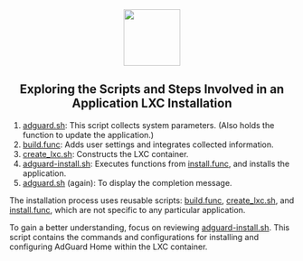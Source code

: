 <div align="center">
<img src="https://raw.githubusercontent.com/darryn-bryant/Proxmox/dev/misc/images/logo.png" height="100px" />
</div>
<h2><div align="center">Exploring the Scripts and Steps Involved in an Application LXC Installation</div></h2>

1) [adguard.sh](https://github.com/tteck/Proxmox/blob/main/ct/adguard.sh): This script collects system parameters. (Also holds the function to update the application.)
2) [build.func](https://github.com/tteck/Proxmox/blob/main/misc/build.func): Adds user settings and integrates collected information.
3) [create_lxc.sh](https://github.com/tteck/Proxmox/blob/main/ct/create_lxc.sh): Constructs the LXC container.
4) [adguard-install.sh](https://github.com/tteck/Proxmox/blob/main/install/adguard-install.sh): Executes functions from [install.func](https://github.com/tteck/Proxmox/blob/main/misc/install.func), and installs the application.
5) [adguard.sh](https://github.com/tteck/Proxmox/blob/main/ct/adguard.sh) (again): To display the completion message.

The installation process uses reusable scripts: [build.func](https://github.com/tteck/Proxmox/blob/main/misc/build.func), [create_lxc.sh](https://github.com/tteck/Proxmox/blob/main/ct/create_lxc.sh), and [install.func](https://github.com/tteck/Proxmox/blob/main/misc/install.func), which are not specific to any particular application.

To gain a better understanding, focus on reviewing [adguard-install.sh](https://github.com/tteck/Proxmox/blob/main/install/adguard-install.sh). This script contains the commands and configurations for installing and configuring AdGuard Home within the LXC container.
